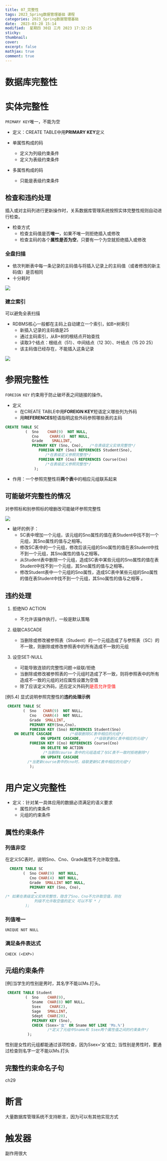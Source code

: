 ```yaml
---
title: 07_完整性
tags: 2023_Spring数据管理基础 课程 
categories: 2023_Spring数据管理基础
date:  2023-03-28 15:14
modified:  星期四 30日 三月 2023 17:32:25
sticky:
thumbnail:
cover: 
excerpt: false
mathjax: true
comment: true
---
```




# 数据库完整性



# 实体完整性

`PRIMARY KEY`唯一，不能为空

- 定义：CREATE  TABLE中用**PRIMARY KEY**定义

- 单属性构成的码
	- 定义为列级约束条件
	- 定义为表级约束条件
- 多属性构成的码
	- 只能是表级约束条件

## 检查和违约处理

插入或对主码列进行更新操作时，关系数据库管理系统按照实体完整性规则自动进行检查。

- 检查方式
	- 检查主码值是否**唯一**，如果不唯一则拒绝插入或修改
	- 检查主码的各个**属性是否为空**，只要有一个为空就拒绝插入或修改

### 全盘扫描

- 依次判断表中每一条记录的主码值与将插入记录上的主码值（或者修改的新主码值）是否相同 
- 十分耗时

![](https://chillcharlie-img.oss-cn-hangzhou.aliyuncs.com/imgae/2023/03/30/bb6139b8c6fd2ac9d082d20fe560b891_202303301625016.png)



### 建立索引

可以避免全表扫描


- RDBMS核心一般都在主码上自动建立一个索引，如B+树索引
	- 新插入记录的主码值是25
	- 通过主码索引，从B+树的根结点开始查找
	- 读取3个结点：根结点（51）、中间结点（12 30）、叶结点（15 20 25）
	- 该主码值已经存在，不能插入这条记录

![](https://chillcharlie-img.oss-cn-hangzhou.aliyuncs.com/imgae/2023/03/30/cebff65b1c9f9f730292a61167a33aff_202303301626352.png)




# 参照完整性

`FOREIGN KEY` 约束用于防止破坏表之间链接的操作。

- 定义
	- 在CREATE  TABLE中用**FOREIGN KEY**短语定义哪些列为外码
	- 用**REFERENCES**短语指明这些外码参照哪些表的主码 

```sql
CREATE TABLE SC
         (  Sno    CHAR(9)  NOT NULL, 
            Cno     CHAR(4)  NOT NULL,  
            Grade    SMALLINT,
            PRIMARY KEY (Sno, Cno),   /*在表级定义实体完整性*/
               FOREIGN KEY (Sno) REFERENCES Student(Sno),  
                  /*在表级定义参照完整性*/
               FOREIGN KEY (Cno) REFERENCES Course(Cno)    
                  /*在表级定义参照完整性*/
             );
```

- 作用：一个参照完整性将**两个表**中的相应元组联系起来

## 可能破坏完整性的情况

对参照标和别参照标的增删改可能破坏参照完整性

![](https://chillcharlie-img.oss-cn-hangzhou.aliyuncs.com/imgae/2023/03/30/caed6372466821154f5638e66471e2fb_202303301633439.png)

- 破坏的例子：
	- SC表中增加一个元组，该元组的Sno属性的值在表Student中找不到一个元组，其Sno属性的值与之相等。
	- 修改SC表中的一个元组，修改后该元组的Sno属性的值在表Student中找不到一个元组，其Sno属性的值与之相等。
	- 从Student表中删除一个元组，造成SC表中某些元组的Sno属性的值在表Student中找不到一个元组，其Sno属性的值与之相等。
	- 修改Student表中一个元组的Sno属性，造成SC表中某些元组的Sno属性的值在表Student中找不到一个元组，其Sno属性的值与之相等 。

## 违约处理

1. 拒绝NO ACTION
   - 不允许该操作执行，一般是默认策略
   
2. 级联CASCADE
   - 当删除或修改被参照表（Student）的一个元组造成了与参照表（SC）的不一致，则删除或修改参照表中的所有造成不一致的元组
   
3. 设空SET-NULL
   - 可能导致连锁的完整性问题->级联/拒绝
   - 当删除或修改被参照表的一个元组时造成了不一致，则将参照表中的所有造成不一致的元组的对应属性设置为空值
   - 除了应该定义外码，还应定义外码列<font color="#ff0000">是否允许空值 </font>


[例5.4]  显式说明参照完整性的**违约处理示例**
```SQL
 CREATE TABLE SC
        (  Sno   CHAR(9)  NOT NULL，
           Cno   CHAR(4)  NOT NULL，
           Grade  SMALLINT,
           PRIMARY KEY(Sno,Cno)， 			
           FOREIGN KEY (Sno) REFERENCES Student(Sno) 
	ON DELETE CASCADE        /*级联删除SC表中相应的元组*/
             	ON UPDATE CASCADE,      /*级联更新SC表中相应的元组*/
           FOREIGN KEY (Cno) REFERENCES Course(Cno)	                    
             	ON DELETE NO ACTION 	
                 /*当删除course 表中的元组造成了与SC表不一致时拒绝删除*/
             	ON UPDATE CASCADE   
      	  /*当更新course表中的cno时，级联更新SC表中相应的元组*/
           );
```

# 用户定义完整性

- 定义：针对某一具体应用的数据必须满足的语义要求 
	- 属性的约束条件
	- 元组的约束条件


## 属性约束条件

### 列值非空

在定义SC表时，说明Sno、Cno、Grade属性不允许取空值。

```sql
  CREATE TABLE SC
        (  Sno CHAR(9)  NOT NULL,	
           Cno CHAR(4)  NOT NULL,	
           Grade  SMALLINT NOT NULL,	
           PRIMARY KEY (Sno, Cno),  
             … 
/* 如果在表级定义实体完整性，隐含了Sno，Cno不允许取空值，则在  
             列级不允许取空值的定义 可以不写 * /
         ); 

```


### 列值唯一

`UNIQUE NOT NULL`


### 满足条件表达式

`CHECK (<EXP>)`




## 元组约束条件

[例]当学生的性别是男时，其名字不能以Ms.打头。

```SQL
 CREATE TABLE Student
         (  Sno    CHAR(9), 
            Sname  CHAR(8) NOT NULL，
            Ssex    CHAR(2),
            Sage   SMALLINT,
            Sdept  CHAR(20),
            PRIMARY KEY (Sno),
            CHECK (Ssex='女' OR Sname NOT LIKE 'Ms.%')
                   /*定义了元组中Sname和 Ssex两个属性值之间的约束条件*/
          );

```

性别是女性的元组都能通过该项检查，因为Ssex=‘女’成立;
当性别是男性时，要通过检查则名字一定不能以Ms.打头


## 完整性约束命名子句

ch29

# 断言

大量数据库管理系统不支持断言，因为可以有其他实现方式



# 触发器

副作用很大